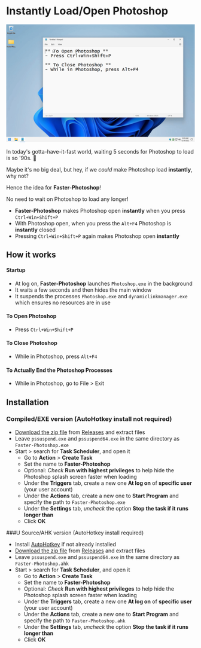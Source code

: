 
# Instantly Load/Open Photoshop

![Example](https://github.com/asheroto/Faster-Photoshop/blob/master/Demo.gif?raw=true)

In today's gotta-have-it-fast world, waiting 5 seconds for Photoshop to load is so '90s. 🤣

Maybe it's no big deal, but hey, if we *could* make Photoshop load **instantly**, why not?

Hence the idea for **Faster-Photoshop**!

No need to wait on Photoshop to load any longer!

- **Faster-Photoshop** makes Photoshop open **instantly** when you press `Ctrl+Win+Shift+P`
- With Photoshop open, when you press the `Alt+F4` Photoshop is **instantly** closed
- Pressing `Ctrl+Win+Shift+P` again makes Photoshop open **instantly**

## How it works

#### Startup
- At log on, **Faster-Photoshop** launches `Photoshop.exe` in the background
- It waits a few seconds and then hides the main window
- It suspends the processes `Photoshop.exe` and `dynamiclinkmanager.exe` which ensures no resources are in use

#### To Open Photoshop
- Press `Ctrl+Win+Shift+P`

#### To Close Photoshop
- While in Photoshop, press `Alt+F4`

#### To Actually End the Photoshop Processes
- While in Photoshop, go to File > Exit

## Installation

### Compiled/EXE version (AutoHotkey install not required)
- [Download the zip file](https://github.com/asheroto/Faster-Photoshop/releases/latest/download/Faster-Photoshop_Compiled.zip) from [Releases](https://github.com/asheroto/Faster-Photoshop/releases) and extract files
- Leave `pssuspend.exe` and `pssuspend64.exe` in the same directory as `Faster-Photoshop.exe`
- Start > search for **Task Scheduler**, and open it
	- Go to **Action** > **Create Task**
	- Set the name to **Faster-Photoshop**
	- Optional: *Check* **Run with highest privileges** to help hide the Photoshop splash screen faster when loading
	- Under the **Triggers** tab, create a new one **At log on** of **specific user** (your user account)
	- Under the **Actions** tab, create a new one to **Start Program** and specify the path to `Faster-Photoshop.exe`
	- Under the **Settings** tab, *uncheck* the option **Stop the task if it runs longer than**
	- Click **OK**

###U Source/AHK version (AutoHotkey install required)
- Install [AutoHotkey](https://www.autohotkey.com/) if not already installed
- [Download the zip file](https://github.com/asheroto/Faster-Photoshop/releases/latest/download/Faster-Photoshop.zip) from [Releases](https://github.com/asheroto/Faster-Photoshop/releases) and extract files
- Leave `pssuspend.exe` and `pssuspend64.exe` in the same directory as `Faster-Photoshop.ahk`
- Start > search for **Task Scheduler**, and open it
	- Go to **Action** > **Create Task**
	- Set the name to **Faster-Photoshop**
	- Optional: *Check* **Run with highest privileges** to help hide the Photoshop splash screen faster when loading
	- Under the **Triggers** tab, create a new one **At log on** of **specific user** (your user account)
	- Under the **Actions** tab, create a new one to **Start Program** and specify the path to `Faster-Photoshop.ahk`
	- Under the **Settings** tab, *uncheck* the option **Stop the task if it runs longer than**
	- Click **OK**